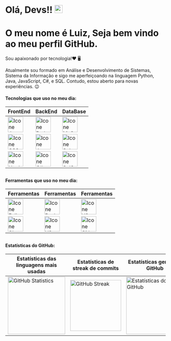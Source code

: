 # Olá, Devs!! <img src="https://media.giphy.com/media/hvRJCLFzcasrR4ia7z/giphy.gif" width="25px">
<h1>O meu nome é Luiz, Seja bem vindo ao meu perfil GitHub.</h1> 

Sou apaixonado por tecnologia!❤️ 🖥

Atualmente sou formado em Análise e Desenvolvimento de Sistemas, Sistema da Informação e sigo me aperfeiçoando na linguagem Python, Java, JavaScript,
C#, e SQL. Contudo, estou aberto para novas experiências. 😉 

#### Tecnologias que uso no meu dia:

| FrontEnd | BackEnd | DataBase |
|----------|---------|----------|
| [<img height="48px" width="48px" alt="Icone Java Script" src="https://skillicons.dev/icons?i=js"/>](https://developer.mozilla.org/pt-BR/docs/Web/JavaScript) | [<img height="48px" width="48px" alt="Icone Python" src="https://skillicons.dev/icons?i=python"/>](https://www.python.org/) | [<img height="48px" width="48px" alt="Icone MySql" src="https://skillicons.dev/icons?i=mysql"/>](https://www.mysql.com/) |
| [<img height="48px" width="48px" alt="Icone CSS" src="https://skillicons.dev/icons?i=css"/>](https://developer.mozilla.org/pt-BR/docs/Web/CSS) | [<img height="48px" width="48px" alt="Icone Java" src="https://skillicons.dev/icons?i=java"/>](https://www.oracle.com/br/java/technologies/) | [<img height="48px" width="48px" alt="Icone Sql Lite" src="https://skillicons.dev/icons?i=sqlite"/>](https://www.sqlite.org/docs.html) |
| [<img height="48px" width="48px" alt="Icone Html" src="https://skillicons.dev/icons?i=html"/>](https://developer.mozilla.org/pt-BR/docs/Web/HTML) | [<img height="48px" width="48px" alt="Icone C#" src="https://skillicons.dev/icons?i=cs"/>](https://learn.microsoft.com/pt-br/cpp/cpp/?view=msvc-170) | [<img height="48px" width="48px" alt="Icone SqlServer" src="https://i.postimg.cc/McX0F2Qv/sql-server-1.png"/>](https://www.apachefriends.org/docs/) |

##

#### Ferramentas que uso no meu dia:

| Ferramentas | Ferramentas | Ferramentas |
|-------------|-------------|-------------|
| [<img height="48px" width="48px" alt="Icone Eclipse" src="https://skillicons.dev/icons?i=eclipse"/>](https://www.eclipse.org/) | [<img height="48px" width="48px" alt="Icone Pycharm" src="https://skillicons.dev/icons?i=pycharm"/>](https://www.jetbrains.com/pt-br/pycharm/) | [<img height="48px" width="48px" alt="Icone VS-Code" src="https://skillicons.dev/icons?i=vscode"/>](https://code.visualstudio.com) |
| [<img height="48px" width="48px" alt="Icone ChatGpt" src="https://i.postimg.cc/dkLWrZBN/bate-papo-gpt.png"/>](https://chatgpt.com/) | [<img height="48px" width="48px" alt="Icone VS-Studio" src="https://skillicons.dev/icons?i=visualstudio"/>](https://visualstudio.microsoft.com/pt-br/downloads/) | [<img height="48px" width="48px" alt="Icone Github" src="https://skillicons.dev/icons?i=github"/>](https://github.com/) |

##

#### Estatísticas do GitHub:

| Estatísticas das linguagens mais usadas | Estatísticas de streak de commits | Estatísticas gerais do GitHub |
|----------------------------------------|----------------------------------|------------------------------|
| [<img height="180px" alt="GitHub Statistics" src="https://github-readme-stats.vercel.app/api/top-langs/?username=luizcarvalho2000&layout=compact&langs_count=7&theme=dark"/>](https://github.com/luizcarvalho2000?tab=repositories) | [<img height="160px" alt="GitHub Streak" src="http://github-readme-streak-stats.herokuapp.com/?user=luizcarvalho2000&theme=dark&locale=pt_BR&date_format=j%2Fn%5B%2FY%5D"/>](https://github.com/luizcarvalho2000) | [<img height="180px" alt="Estatísticas do GitHub" src="https://github-readme-stats.vercel.app/api/?username=luizcarvalho2000&show_icons=true&theme=dark"/>](https://github.com/luizcarvalho2000) |
